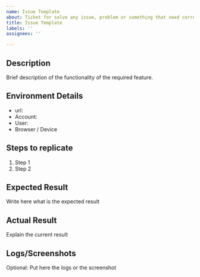 ```yaml
---
name: Issue Template
about: Ticket for solve any issue, problem or something that need corrections
title: Issue Template
labels: ''
assignees: ''

---
```


## Description
Brief description of the functionality of the required feature.

## Environment Details
  - url: 
  - Account:
  - User:
  - Browser / Device

## Steps to replicate

1. Step 1
2. Step 2

 
## Expected Result
Write here what is the expected result

 
## Actual Result
Explain the current result


## Logs/Screenshots
Optional: Put here the logs or the screenshot
